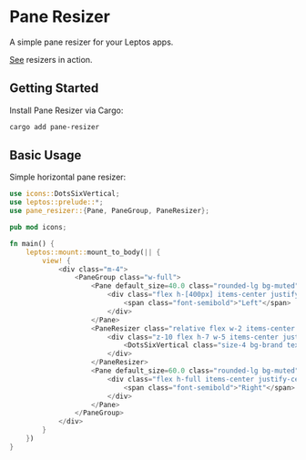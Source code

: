 # Pane Resizer

A simple pane resizer for your Leptos apps.

[See](https://jonsaw.github.io/pane-resizer/) resizers in action.

## Getting Started

Install Pane Resizer via Cargo:

```bash
cargo add pane-resizer
```

## Basic Usage

Simple horizontal pane resizer:

```rust
use icons::DotsSixVertical;
use leptos::prelude::*;
use pane_resizer::{Pane, PaneGroup, PaneResizer};

pub mod icons;

fn main() {
    leptos::mount::mount_to_body(|| {
        view! {
            <div class="m-4">
                <PaneGroup class="w-full">
                    <Pane default_size=40.0 class="rounded-lg bg-muted">
                        <div class="flex h-[400px] items-center justify-center p-6">
                            <span class="font-semibold">"Left"</span>
                        </div>
                    </Pane>
                    <PaneResizer class="relative flex w-2 items-center justify-center bg-background">
                        <div class="z-10 flex h-7 w-5 items-center justify-center rounded-sm border bg-brand">
                            <DotsSixVertical class="size-4 bg-brand text-black" />
                        </div>
                    </PaneResizer>
                    <Pane default_size=60.0 class="rounded-lg bg-muted">
                        <div class="flex h-full items-center justify-center p-6">
                            <span class="font-semibold">"Right"</span>
                        </div>
                    </Pane>
                </PaneGroup>
            </div>
        }
    })
}

```
